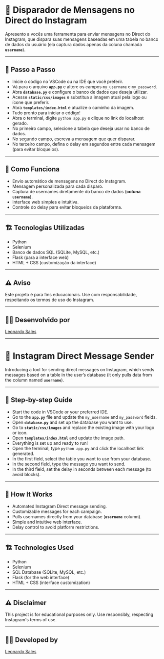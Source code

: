 # 💌 Disparador de Mensagens no Direct do Instagram

Apresento a vocês uma ferramenta para enviar mensagens no Direct do Instagram, que dispara suas mensagens baseadas em uma tabela no banco de dados do usuário (ela captura dados apenas da coluna chamada **`username`**).

---

## 🚀 Passo a Passo

- Inicie o código no VSCode ou na IDE que você preferir.  
- Vá para o arquivo **`app.py`** e altere os campos `my_username` e `my_password`.  
- Abra **`database.py`** e configure o banco de dados que deseja utilizar.  
- Acesse **`static/css/images`** e substitua a imagem atual pela logo ou ícone que preferir.  
- Abra **`templates/index.html`** e atualize o caminho da imagem.  
- Tudo pronto para iniciar o código!  
- Abra o terminal, digite `python app.py` e clique no link do localhost gerado.  
- No primeiro campo, selecione a tabela que deseja usar no banco de dados.  
- No segundo campo, escreva a mensagem que quer disparar.  
- No terceiro campo, defina o delay em segundos entre cada mensagem (para evitar bloqueios).

---

## 🧠 Como Funciona

- Envio automático de mensagens no Direct do Instagram.  
- Mensagem personalizada para cada disparo.  
- Captura de usernames diretamente do banco de dados (**coluna `username`**).  
- Interface web simples e intuitiva.  
- Controle do delay para evitar bloqueios da plataforma.

---

## 🏗️ Tecnologias Utilizadas

- Python  
- Selenium  
- Banco de dados SQL (SQLite, MySQL, etc.)  
- Flask (para a interface web)  
- HTML + CSS (customização da interface)

---

## ⚠️ Aviso

Este projeto é para fins educacionais. Use com responsabilidade, respeitando os termos de uso do Instagram.

---

## 👨‍💻 Desenvolvido por

[Leonardo Sales](https://github.com/salesleozz)

---

# 💌 Instagram Direct Message Sender

Introducing a tool for sending direct messages on Instagram, which sends messages based on a table in the user’s database (it only pulls data from the column named **`username`**).

---

## 🚀 Step-by-step Guide

- Start the code in VSCode or your preferred IDE.  
- Go to the **`app.py`** file and update the `my_username` and `my_password` fields.  
- Open **`database.py`** and set up the database you want to use.  
- Go to **`static/css/images`** and replace the existing image with your logo or icon.  
- Open **`templates/index.html`** and update the image path.  
- Everything is set up and ready to run!  
- Open the terminal, type `python app.py` and click the localhost link generated.  
- In the first field, select the table you want to use from your database.  
- In the second field, type the message you want to send.  
- In the third field, set the delay in seconds between each message (to avoid blocks).

---

## 🧠 How It Works

- Automated Instagram Direct message sending.  
- Customizable messages for each campaign.  
- Pulls usernames directly from your database (**`username`** column).  
- Simple and intuitive web interface.  
- Delay control to avoid platform restrictions.

---

## 🏗️ Technologies Used

- Python  
- Selenium  
- SQL Database (SQLite, MySQL, etc.)  
- Flask (for the web interface)  
- HTML + CSS (interface customization)

---

## ⚠️ Disclaimer

This project is for educational purposes only. Use responsibly, respecting Instagram's terms of use.

---

## 👨‍💻 Developed by

[Leonardo Sales](https://github.com/salesleozz)
